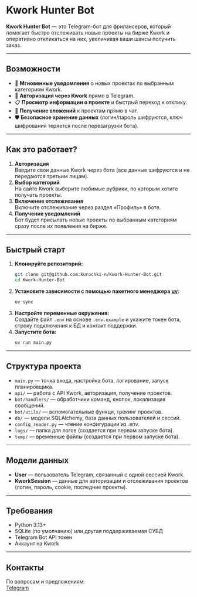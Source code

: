 # Kwork Hunter Bot

**Kwork Hunter Bot** — это Telegram-бот для фрилансеров, который помогает быстро отслеживать новые проекты на бирже Kwork и оперативно откликаться на них, увеличивая ваши шансы получить заказ.

---

## Возможности

- 🔔 **Мгновенные уведомления** о новых проектах по выбранным категориям Kwork.
- 👤 **Авторизация через Kwork** прямо в Telegram.
- 📋 **Просмотр информации о проекте** и быстрый переход к отклику.
- 📎 **Получение вложений** к проектам прямо в чат.
- 🛡️ **Безопасное хранение данных** (логин/пароль шифруются, ключ шифрования теряется после перезагрузки бота).

---

## Как это работает?

1. **Авторизация**  
   Введите свои данные Kwork через бота (все данные шифруются и не передаются третьим лицам).
2. **Выбор категорий**  
   На сайте Kwork выберите любимые рубрики, по которым хотите получать проекты.
3. **Включение отслеживания**  
   Включите отслеживание через раздел «Профиль» в боте.
4. **Получение уведомлений**  
   Бот будет присылать новые проекты по выбранным категориям сразу после их появления на бирже.

---

## Быстрый старт

1. **Клонируйте репозиторий:**
   ```bash
   git clone git@github.com:kurochki-n/Kwork-Hunter-Bot.git
   cd Kwork-Hunter-Bot
   ```
2. **Установите зависимости с помощью пакетного менеджера [uv](https://github.com/astral-sh/uv):**
   ```bash
   uv sync
   ```
3. **Настройте переменные окружения:**  
   Создайте файл `.env` на основе `.env.example` и укажите токен бота, строку подключения к БД и контакт поддержки.
4. **Запустите бота:**
   ```bash
   uv run main.py
   ```

---

## Структура проекта

- `main.py` — точка входа, настройка бота, логирование, запуск планировщика.
- `api/` — работа с API Kwork, авторизация, получение проектов.
- `bot/handlers/` — обработчики команд, кнопок, локализация сообщений.
- `bot/utils/` — вспомогательные функци, трекинг проектов.
- `db/` — модели SQLAlchemy, база данных пользователей и сессий.
- `config_reader.py` — чтение конфигурации из .env.
- `logs/` — папка для логов (создается при первом запуске бота).
- `temp/` — временные файлы (создается при первом запуске бота).

---

## Модели данных

- **User** — пользователь Telegram, связанный с одной сессией Kwork.
- **KworkSession** — данные для авторизации и отслеживания проектов (логин, пароль, cookie, последние проекты).

---

## Требования

- Python 3.13+
- SQLite (по умолчанию) или другая поддерживаемая СУБД
- Telegram Bot API токен
- Аккаунт на Kwork

---

## Контакты

По вопросам и предложениям:  
[Telegram](https://t.me/kurochki_n)
